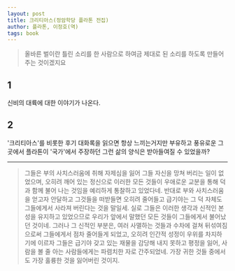 ```yaml
---
layout: post
title: 크리티아스(정암학당 플라톤 전집)
author: 플라톤, 이정호(역)
tags: book
---
```


> 올바른 벌이란 틀린 소리를 한 사람으로 하여금 제대로 된 소리를 하도록 만들어 주는 것이겠지요

## 1
신비의 대륙에 대한 이야기가 나온다.

## 2
'크리티아스'를 비롯한 후기 대화록을 읽으면 항상 느끼는거지만 부유하고 풍유로운 그곳에서 플라톤이 '국가'에서 주장하던 그런 삶의 양식은 받아들여질 수 있었을까?
 

----

> 그들은 부의 사치스러움에 취해 자제심을 잃어 그들 자신을 망쳐 버리는 일이 없었으며, 오히려 깨어 있는 정신으로 이러한 모든 것들이 우애로운 교분을 통해 덕과 함께 불어 나는 것임을 예리하게 통찰하고 있었다네. 반대로 부와 사치스러움을 얻고자 안달하고 그것들을 떠받들면 오히려 줄어들고 급기야는 그 덕 자체도 그들에게서 사라져 버린다는 것을 말일세. 실로 그들은 이러한 생각과 신적인 본성을 유지하고 있었으므로 우리가 앞에서 말했던 모든 것들이 그들에게서 불어났던 것이네. 그러나 그 신적인 부분은, 여러 사멸하는 것들과 수차에 걸쳐 뒤섞여짐으로써 그들에게서 점차 줄어들게 되었고, 오히려 인간적 성정이 우위를 차지하기에 이르자 그들은 급기야 갖고 있는 재물을 감당해 내지 못하고 평정을 잃어, 사람을 볼 줄 아는 사람들에게는 파렴치한 자로 간주되었네. 가장 귀한 것들 중에서도 가장 훌륭한 것을 잃어버린 것이지.
